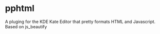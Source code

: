 pphtml
======

A pluging for the KDE Kate Editor that pretty formats HTML and Javascript. Based on js_beautify